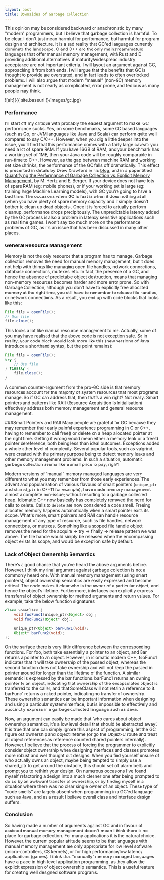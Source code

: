 ```yaml
---
layout: post
title: Downsides of Garbage Collection
---
```


This opinion may be considered backward or anachronistic by many "modern" programmers, but I believe that garbage collection is harmful. To be clear, I don't just mean harmful for performance, but harmful for program design and architecture. It is a sad reality that GC'ed languages currently dominate the landscape. C and C++ are the only mainstream/mature languages that offer manual memory management, with Rust and D providing additional alternatives, if maturity/widespread industry acceptance are not important criteria. I will layout an argument against GC, approaching it from both ends. I will argue that the benefits that GC is thought to provide are overstated, and in fact leads to often overlooked problems. I will also argue that modern “manual” (non-GC) memory management is not nearly as complicated, error prone, and tedious as many people may think. 

![alt]({{ site.baseurl }}/images/gc.jpg)

### Performance
I’ll start off my critique with probably the easiest argument to make: GC performance sucks. Yes, on some benchmarks, some GC based languages (such as Go, or JVM languages like Java and Scala) can perform quite well compared to say C/C++. However, when you dig a little deeper into the issue, you’ll find that this performance comes with a fairly large caveat: you need a lot of spare RAM. If you have 16GB of RAM, and your benchmark has a working set of 1MB, then your Java code will be roughly comparable in run-time to C++. However, as the gap between machine RAM and working set size shrinks, the performance of the GC falls off dramatically. This effect is presented in details by Drew Crawford in his [blog](http://sealedabstract.com/rants/why-mobile-web-apps-are-slow/), and in a paper titled [Quantifying the Performance of Garbage Collection vs. Explicit Memory Management](https://people.cs.umass.edu/~emery/pubs/gcvsmalloc.pdf), by M. Hertz and E. Berger. If your device does not have lots of spare RAM (eg: mobile phones), or if your working set is large (eg: training large Machine Learning models), with GC you’re going to have a bad time. The occasions when GC is fast is when it does nothing at all (when you have plenty of spare memory capacity and it simply doesn’t bother to clean up dead objects). Once it is forced to actually perform cleanup, performance drops precipitously. The unpredictable latency added by the GC process is also a problem in latency sensitive applications such as real time games. I won’t say too much more on the performance problems of GC, as it’s an issue that has been discussed in many other places.


### General Resource Management
Memory is not the only resource that a program has to manage. Garbage collection removes the need for manual memory management, but it does not help with things like managing open file handles, network connections, database connections, mutexes, etc. In fact, the presence of a GC, and hence the absence of predictable object destruction, means that managing non-memory resources becomes harder and more error prone. So with Garbage Collection, although you don’t have to explicitly free allocated memory at the right time, you still have to remember to release file handles, or network connections. As a result, you end up with code blocks that looks like this:

```java
File file = openFile();
// Use file
file.close();
```

This looks a lot like manual resource management to me. Actually, some of you may have realised that the above code is not exception safe. So in reality, your code block would look more like this (new versions of Java introduce a shorthand syntax, but the point remains):

```java
File file = openFile();
try {
    // Use file
} finally {
    file.close();
}
```

A common counter-argument from the pro-GC side is that memory resources account for the majority of system resources that most programs manage. So if GC can address that, then that’s a win right? Not really. Smart pointers and patterns like RAII (Resource Acquisition Is Initialisation) effectively address both memory management and general resource management.


###Smart Pointers and RAII
Many people are grateful for GC because they may remember their early painful experience programming in C or C++, having to remember to call free() or delete on a heap allocated pointer at the right time. Getting it wrong would mean either a memory leak or a free’d pointer dereference, both being less than ideal outcomes. Exceptions added a whole other level of complexity. Several popular tools, such as valgrind, were created with the primary purpose being to detect memory leaks and other memory management problems. In such a situation, automatic garbage collection seems like a small price to pay, right? 

Modern versions of “manual” memory managed languages are very different to what you may remember from those early experiences. The advent and popularisation of various flavours of smart pointers (`unique_ptr` and `shared_ptr` in C++11 for example), have made memory management almost a complete non-issue; without resorting to a garbage collected heap. Idiomatic C++ now basically has completely removed the need for calls to delete. Calls to `delete` are now considered a code smell. Freeing allocated memory happens automatically when a smart pointer exits its scope. What's more, smart pointers and RAII can handle resource management of any type of resource, such as file handles, network connections, or mutexes. Something like a scoped file handle object removes the need for the acquire -> try -> finally -> release pattern we was above. The file handle would simply be released when the encompassing object exists its scope, and would be exception safe by default.


### Lack of Object Ownership Semantics
There’s a good chance that you’ve heard the above arguments before. However, I think my final argument against garbage collection is not a commonly heard one. With manual memory management (using smart pointers), object ownership semantics are easily expressed and become critical. The code makes it clear who is the owner of a particular object, and hence the object’s lifetime. Furthermore, interfaces can explicitly express transferral of object ownership for method arguments and return values. For example, take the below function signatures:

```java
class SomeClass {
    void fooFunc1(unique_ptr<Object> obj);
    void fooFunc2(Object* obj);

    unique_ptr<Object> barFunc1(void);
    Object* barFunc2(void);
};
```

On the surface there is very little difference between the corresponding functions. For foo, both take essentially a pointer to an object, and Bar returns a pointer to an object. However, in idiomatic modern C++, fooFunc1 indicates that it will take ownership of the passed object, whereas the second function does not take ownership and will not keep the passed in pointer around for longer than the lifetime of the function. A similar semantic is expressed by the bar functions. barFunc1 returns an owning pointer to an object, indicating that ownership of the encapsulated object is tranferred to the caller, and that SomeClass will not retain a reference to it. barFunc1 returns a naked pointer, indicating no transfer of ownership. 
These ownership semantics can be important information when designing and using a particular system/interface, but is impossible to effectively and succinctly express in a garbage collected language such as Java. 

Now, an argument can easily be made that ‘who cares about object ownership semantics, it’s a low level detail that should be abstracted away’. It is true that one can simply ignore this aspect of programming, let the GC figure out ownership and object lifetime (or go the Object-C route and treat all object references as reference counted shared pointers internally). However, I believe that the process of forcing the programmer to explicitly consider object ownership when designing interfaces and classes promotes more robust and well thought out designs. When you find yourself unsure of who actually owns an object, maybe being tempted to simply use a shared_ptr to get around the obstacle, this should set off alarm bells and prompt you to rethink your design. On numerous occasions I’ve found myself refactoring a design into a much cleaner one after being prompted to do so by an awkward transfer of ownership, or by finding myself in a situation where there was no clear single owner of an object. These type of “code smells” are largely absent when programming in a GC’ed language such as Java, and as a result I believe overall class and interface design suffers.


### Conclusion
So having made a number of arguments against GC and in favour of assisted manual memory management doesn't mean I think there is no place for garbage collection. For many applications it is the natural choice. However, the current popular attitude seems to be that languages with manual memory management are only appropriate for low level software (micro-controllers, OS kernels), or for high performance/low latency applications (games). I think that “manually” memory managed languages have a place in high-level application programming, as they allow the explicit expression of object ownership semantics. This is a useful feature for creating well designed software programs.

